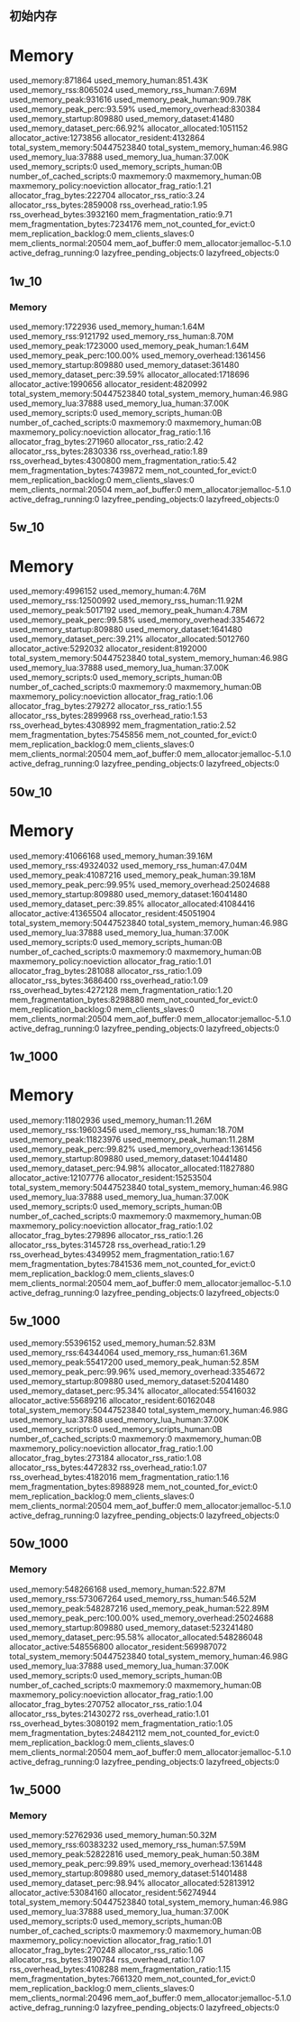 ## 初始内存
# Memory
used_memory:871864
used_memory_human:851.43K
used_memory_rss:8065024
used_memory_rss_human:7.69M
used_memory_peak:931616
used_memory_peak_human:909.78K
used_memory_peak_perc:93.59%
used_memory_overhead:830384
used_memory_startup:809880
used_memory_dataset:41480
used_memory_dataset_perc:66.92%
allocator_allocated:1051152
allocator_active:1273856
allocator_resident:4132864
total_system_memory:50447523840
total_system_memory_human:46.98G
used_memory_lua:37888
used_memory_lua_human:37.00K
used_memory_scripts:0
used_memory_scripts_human:0B
number_of_cached_scripts:0
maxmemory:0
maxmemory_human:0B
maxmemory_policy:noeviction
allocator_frag_ratio:1.21
allocator_frag_bytes:222704
allocator_rss_ratio:3.24
allocator_rss_bytes:2859008
rss_overhead_ratio:1.95
rss_overhead_bytes:3932160
mem_fragmentation_ratio:9.71
mem_fragmentation_bytes:7234176
mem_not_counted_for_evict:0
mem_replication_backlog:0
mem_clients_slaves:0
mem_clients_normal:20504
mem_aof_buffer:0
mem_allocator:jemalloc-5.1.0
active_defrag_running:0
lazyfree_pending_objects:0
lazyfreed_objects:0


## 1w_10
### Memory
used_memory:1722936
used_memory_human:1.64M
used_memory_rss:9121792
used_memory_rss_human:8.70M
used_memory_peak:1723000
used_memory_peak_human:1.64M
used_memory_peak_perc:100.00%
used_memory_overhead:1361456
used_memory_startup:809880
used_memory_dataset:361480
used_memory_dataset_perc:39.59%
allocator_allocated:1718696
allocator_active:1990656
allocator_resident:4820992
total_system_memory:50447523840
total_system_memory_human:46.98G
used_memory_lua:37888
used_memory_lua_human:37.00K
used_memory_scripts:0
used_memory_scripts_human:0B
number_of_cached_scripts:0
maxmemory:0
maxmemory_human:0B
maxmemory_policy:noeviction
allocator_frag_ratio:1.16
allocator_frag_bytes:271960
allocator_rss_ratio:2.42
allocator_rss_bytes:2830336
rss_overhead_ratio:1.89
rss_overhead_bytes:4300800
mem_fragmentation_ratio:5.42
mem_fragmentation_bytes:7439872
mem_not_counted_for_evict:0
mem_replication_backlog:0
mem_clients_slaves:0
mem_clients_normal:20504
mem_aof_buffer:0
mem_allocator:jemalloc-5.1.0
active_defrag_running:0
lazyfree_pending_objects:0
lazyfreed_objects:0

## 5w_10
# Memory
used_memory:4996152
used_memory_human:4.76M
used_memory_rss:12500992
used_memory_rss_human:11.92M
used_memory_peak:5017192
used_memory_peak_human:4.78M
used_memory_peak_perc:99.58%
used_memory_overhead:3354672
used_memory_startup:809880
used_memory_dataset:1641480
used_memory_dataset_perc:39.21%
allocator_allocated:5012760
allocator_active:5292032
allocator_resident:8192000
total_system_memory:50447523840
total_system_memory_human:46.98G
used_memory_lua:37888
used_memory_lua_human:37.00K
used_memory_scripts:0
used_memory_scripts_human:0B
number_of_cached_scripts:0
maxmemory:0
maxmemory_human:0B
maxmemory_policy:noeviction
allocator_frag_ratio:1.06
allocator_frag_bytes:279272
allocator_rss_ratio:1.55
allocator_rss_bytes:2899968
rss_overhead_ratio:1.53
rss_overhead_bytes:4308992
mem_fragmentation_ratio:2.52
mem_fragmentation_bytes:7545856
mem_not_counted_for_evict:0
mem_replication_backlog:0
mem_clients_slaves:0
mem_clients_normal:20504
mem_aof_buffer:0
mem_allocator:jemalloc-5.1.0
active_defrag_running:0
lazyfree_pending_objects:0
lazyfreed_objects:0

## 50w_10
# Memory
used_memory:41066168
used_memory_human:39.16M
used_memory_rss:49324032
used_memory_rss_human:47.04M
used_memory_peak:41087216
used_memory_peak_human:39.18M
used_memory_peak_perc:99.95%
used_memory_overhead:25024688
used_memory_startup:809880
used_memory_dataset:16041480
used_memory_dataset_perc:39.85%
allocator_allocated:41084416
allocator_active:41365504
allocator_resident:45051904
total_system_memory:50447523840
total_system_memory_human:46.98G
used_memory_lua:37888
used_memory_lua_human:37.00K
used_memory_scripts:0
used_memory_scripts_human:0B
number_of_cached_scripts:0
maxmemory:0
maxmemory_human:0B
maxmemory_policy:noeviction
allocator_frag_ratio:1.01
allocator_frag_bytes:281088
allocator_rss_ratio:1.09
allocator_rss_bytes:3686400
rss_overhead_ratio:1.09
rss_overhead_bytes:4272128
mem_fragmentation_ratio:1.20
mem_fragmentation_bytes:8298880
mem_not_counted_for_evict:0
mem_replication_backlog:0
mem_clients_slaves:0
mem_clients_normal:20504
mem_aof_buffer:0
mem_allocator:jemalloc-5.1.0
active_defrag_running:0
lazyfree_pending_objects:0
lazyfreed_objects:0

## 1w_1000
# Memory
used_memory:11802936
used_memory_human:11.26M
used_memory_rss:19603456
used_memory_rss_human:18.70M
used_memory_peak:11823976
used_memory_peak_human:11.28M
used_memory_peak_perc:99.82%
used_memory_overhead:1361456
used_memory_startup:809880
used_memory_dataset:10441480
used_memory_dataset_perc:94.98%
allocator_allocated:11827880
allocator_active:12107776
allocator_resident:15253504
total_system_memory:50447523840
total_system_memory_human:46.98G
used_memory_lua:37888
used_memory_lua_human:37.00K
used_memory_scripts:0
used_memory_scripts_human:0B
number_of_cached_scripts:0
maxmemory:0
maxmemory_human:0B
maxmemory_policy:noeviction
allocator_frag_ratio:1.02
allocator_frag_bytes:279896
allocator_rss_ratio:1.26
allocator_rss_bytes:3145728
rss_overhead_ratio:1.29
rss_overhead_bytes:4349952
mem_fragmentation_ratio:1.67
mem_fragmentation_bytes:7841536
mem_not_counted_for_evict:0
mem_replication_backlog:0
mem_clients_slaves:0
mem_clients_normal:20504
mem_aof_buffer:0
mem_allocator:jemalloc-5.1.0
active_defrag_running:0
lazyfree_pending_objects:0
lazyfreed_objects:0

## 5w_1000
used_memory:55396152
used_memory_human:52.83M
used_memory_rss:64344064
used_memory_rss_human:61.36M
used_memory_peak:55417200
used_memory_peak_human:52.85M
used_memory_peak_perc:99.96%
used_memory_overhead:3354672
used_memory_startup:809880
used_memory_dataset:52041480
used_memory_dataset_perc:95.34%
allocator_allocated:55416032
allocator_active:55689216
allocator_resident:60162048
total_system_memory:50447523840
total_system_memory_human:46.98G
used_memory_lua:37888
used_memory_lua_human:37.00K
used_memory_scripts:0
used_memory_scripts_human:0B
number_of_cached_scripts:0
maxmemory:0
maxmemory_human:0B
maxmemory_policy:noeviction
allocator_frag_ratio:1.00
allocator_frag_bytes:273184
allocator_rss_ratio:1.08
allocator_rss_bytes:4472832
rss_overhead_ratio:1.07
rss_overhead_bytes:4182016
mem_fragmentation_ratio:1.16
mem_fragmentation_bytes:8988928
mem_not_counted_for_evict:0
mem_replication_backlog:0
mem_clients_slaves:0
mem_clients_normal:20504
mem_aof_buffer:0
mem_allocator:jemalloc-5.1.0
active_defrag_running:0
lazyfree_pending_objects:0
lazyfreed_objects:0

## 50w_1000
### Memory
used_memory:548266168
used_memory_human:522.87M
used_memory_rss:573067264
used_memory_rss_human:546.52M
used_memory_peak:548287216
used_memory_peak_human:522.89M
used_memory_peak_perc:100.00%
used_memory_overhead:25024688
used_memory_startup:809880
used_memory_dataset:523241480
used_memory_dataset_perc:95.58%
allocator_allocated:548286048
allocator_active:548556800
allocator_resident:569987072
total_system_memory:50447523840
total_system_memory_human:46.98G
used_memory_lua:37888
used_memory_lua_human:37.00K
used_memory_scripts:0
used_memory_scripts_human:0B
number_of_cached_scripts:0
maxmemory:0
maxmemory_human:0B
maxmemory_policy:noeviction
allocator_frag_ratio:1.00
allocator_frag_bytes:270752
allocator_rss_ratio:1.04
allocator_rss_bytes:21430272
rss_overhead_ratio:1.01
rss_overhead_bytes:3080192
mem_fragmentation_ratio:1.05
mem_fragmentation_bytes:24842112
mem_not_counted_for_evict:0
mem_replication_backlog:0
mem_clients_slaves:0
mem_clients_normal:20504
mem_aof_buffer:0
mem_allocator:jemalloc-5.1.0
active_defrag_running:0
lazyfree_pending_objects:0
lazyfreed_objects:0

## 1w_5000
### Memory
used_memory:52762936
used_memory_human:50.32M
used_memory_rss:60383232
used_memory_rss_human:57.59M
used_memory_peak:52822816
used_memory_peak_human:50.38M
used_memory_peak_perc:99.89%
used_memory_overhead:1361448
used_memory_startup:809880
used_memory_dataset:51401488
used_memory_dataset_perc:98.94%
allocator_allocated:52813912
allocator_active:53084160
allocator_resident:56274944
total_system_memory:50447523840
total_system_memory_human:46.98G
used_memory_lua:37888
used_memory_lua_human:37.00K
used_memory_scripts:0
used_memory_scripts_human:0B
number_of_cached_scripts:0
maxmemory:0
maxmemory_human:0B
maxmemory_policy:noeviction
allocator_frag_ratio:1.01
allocator_frag_bytes:270248
allocator_rss_ratio:1.06
allocator_rss_bytes:3190784
rss_overhead_ratio:1.07
rss_overhead_bytes:4108288
mem_fragmentation_ratio:1.15
mem_fragmentation_bytes:7661320
mem_not_counted_for_evict:0
mem_replication_backlog:0
mem_clients_slaves:0
mem_clients_normal:20496
mem_aof_buffer:0
mem_allocator:jemalloc-5.1.0
active_defrag_running:0
lazyfree_pending_objects:0
lazyfreed_objects:0
